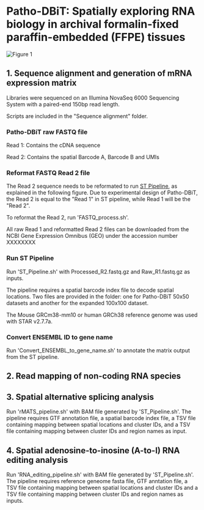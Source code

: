 # Patho-DBiT: Spatially exploring RNA biology in archival formalin-fixed paraffin-embedded (FFPE) tissues

![Figure 1](https://github.com/user-attachments/assets/c136fb07-9dc1-43d0-a77e-4b1b5de72e38)

## 1. Sequence alignment and generation of mRNA expression matrix
Libraries were sequenced on an Illumina NovaSeq 6000 Sequencing System with a paired-end 150bp read length.

Scripts are included in the "Sequence alignment" folder.
### Patho-DBiT raw FASTQ file
Read 1: Contains the cDNA sequence

Read 2: Contains the spatial Barcode A, Barcode B and UMIs
### Reformat FASTQ Read 2 file
The Read 2 sequence needs to be reformated to run [ST Pipeline](https://github.com/SpatialTranscriptomicsResearch/st_pipeline), as explained in the following figure. Due to experimental design of Patho-DBiT, the Read 2 is equal to the "Read 1" in ST pipeline, while Read 1 will be the "Read 2".

To reformat the Read 2, run 'FASTQ_process.sh'.

All raw Read 1 and reformatted Read 2 files can be downloaded from the NCBI Gene Expression Omnibus (GEO) under the accession number XXXXXXXX 

### Run ST Pipeline
Run 'ST_Pipeline.sh' with Processed_R2.fastq.gz and Raw_R1.fastq.gz as inputs.

The pipeline requires a spatial barcode index file to decode spatial locations. Two files are provided in the folder: one for Patho-DBiT 50x50 datasets and another for the expanded 100x100 dataset.

The Mouse GRCm38-mm10 or human GRCh38 reference genome was used with STAR v2.7.7a.

### Convert ENSEMBL ID to gene name
Run 'Convert_ENSEMBL_to_gene_name.sh' to annotate the matrix output from the ST pipeline.

## 2. Read mapping of non-coding RNA species


## 3. Spatial alternative splicing analysis
Run 'rMATS_pipeline.sh' with BAM file generated by 'ST_Pipeline.sh'. The pipeline requires GTF annotation file, a spatial barcode index file, a TSV file containing mapping between spatial locations and cluster IDs, and a TSV file containing mapping between cluster IDs and region names as input.


## 4. Spatial adenosine-to-inosine (A-to-I) RNA editing analysis
Run 'RNA_editing_pipeline.sh' with BAM file generated by 'ST_Pipeline.sh'. The pipeline requires reference geneome fasta file, GTF anntation file, a TSV file containing mapping between spatial locations and cluster IDs and a TSV file containing mapping between cluster IDs and region names as inputs.

